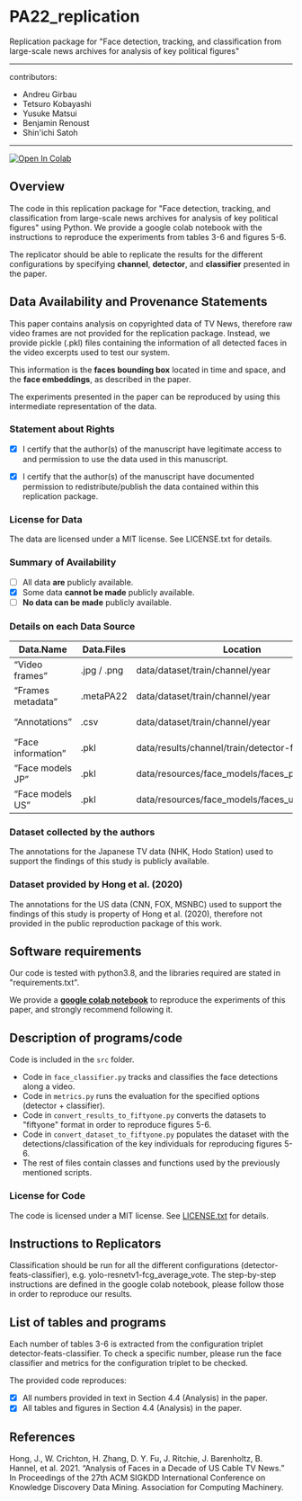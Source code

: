 # PA22_replication
Replication package for "Face detection, tracking, and classification from large-scale news archives for analysis of key political figures"

---
contributors:
  - Andreu Girbau
  - Tetsuro Kobayashi
  - Yusuke Matsui
  - Benjamin Renoust
  - Shin'ichi Satoh
---

[![Open In Colab](https://colab.research.google.com/assets/colab-badge.svg)](https://colab.research.google.com/github/TeleStats/PA22_replication/blob/main/PA22_replication.ipynb)

## Overview

The code in this replication package for "Face detection, tracking, and classification from large-scale news archives for analysis of key political figures" using Python.
We provide a google colab notebook with the instructions to reproduce the experiments from tables 3-6 and figures 5-6.

The replicator should be able to replicate the results for the different configurations by specifying **channel**, **detector**, and **classifier** presented in the paper.

## Data Availability and Provenance Statements

This paper contains analysis on copyrighted data of TV News, therefore raw video frames are not provided for the replication package. 
Instead, we provide pickle (.pkl) files containing the information of all detected faces in the video excerpts used to test our system. 

This information is the **faces bounding box** located in time and space, and the **face embeddings**, as described in the paper.

The experiments presented in the paper can be reproduced by using this intermediate representation of the data. 

### Statement about Rights

- [x] I certify that the author(s) of the manuscript have legitimate access to and permission to use the data used in this manuscript.
- [x] I certify that the author(s) of the manuscript have documented permission to redistribute/publish the data contained within this replication package.


### License for Data

The data are licensed under a MIT license. See LICENSE.txt for details.


### Summary of Availability

- [ ] All data **are** publicly available.
- [x] Some data **cannot be made** publicly available.
- [ ] **No data can be made** publicly available.

### Details on each Data Source

| Data.Name          | Data.Files  | Location                                        | Provided | Citation |
|--------------------|-------------|-------------------------------------------------|----------|-----|
| “Video frames”     | .jpg / .png | data/dataset/train/channel/year                 | FALSE    | This work |
| “Frames metadata”  | .metaPA22   | data/dataset/train/channel/year                 | TRUE     | This work    |
| “Annotations”      | .csv        | data/dataset/train/channel/year                 | TRUE     | This work    |
| “Face information” | .pkl        | data/results/channel/train/detector-features    | TRUE     | This work    |
| “Face models JP”   | .pkl        | data/resources/face_models/faces_politicians    | TRUE     | This work    |
| “Face models US”   | .pkl        | data/resources/face_models/faces_us_individuals | TRUE     | This work    |

### Dataset collected by the authors

The annotations for the Japanese TV data (NHK, Hodo Station) used to support the findings of this study is publicly available.

### Dataset provided by Hong et al. (2020)

The annotations for the US data (CNN, FOX, MSNBC) used to support the findings of this study is property of Hong et al. (2020), therefore not provided in the public reproduction package of this work.

## Software requirements

Our code is tested with python3.8, and the libraries required are stated in "requirements.txt". 

We provide a [**google colab notebook**]((https://colab.research.google.com/github/TeleStats/PA22_replication/blob/main/PA22_replication.ipynb)) to reproduce the experiments of this paper, and strongly recommend following it.

## Description of programs/code

Code is included in the `src` folder.

- Code in `face_classifier.py` tracks and classifies the face detections along a video. 
- Code in `metrics.py` runs the evaluation for the specified options (detector + classifier). 
- Code in `convert_results_to_fiftyone.py` converts the datasets to "fiftyone" format in order to reproduce figures 5-6.  
- Code in `convert_dataset_to_fiftyone.py` populates the dataset with the detections/classification of the key individuals for reproducing figures 5-6.
- The rest of files contain classes and functions used by the previously mentioned scripts.

### License for Code

The code is licensed under a MIT license. See [LICENSE.txt](LICENSE.txt) for details.

## Instructions to Replicators

Classification should be run for all the different configurations (detector-feats-classifier), e.g. yolo-resnetv1-fcg_average_vote. 
The step-by-step instructions are defined in the google colab notebook, please follow those in order to reproduce our results.

## List of tables and programs

Each number of tables 3-6 is extracted from the configuration triplet detector-feats-classifier. 
To check a specific number, please run the face classifier and metrics for the configuration triplet to be checked.

The provided code reproduces:

- [X] All numbers provided in text in Section 4.4 (Analysis) in the paper.
- [X] All tables and figures in Section 4.4 (Analysis) in the paper.

## References

Hong, J., W. Crichton, H. Zhang, D. Y. Fu, J. Ritchie, J. Barenholtz, B. Hannel, et al. 2021. “Analysis of Faces
in a Decade of US Cable TV News.” In Proceedings of the 27th ACM SIGKDD International Conference on
Knowledge Discovery Data Mining. Association for Computing Machinery.
